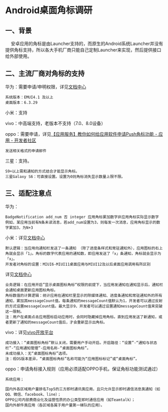 # Android桌面角标调研

## 一、背景

   安卓应用的角标是由Launcher支持的，而原生的Android系统Launcher并没有提供角标支持，所以各大手机厂商只能自己定制Launcher来实现，然后提供接口给外部使用。

## 二、主流厂商对角标的支持

华为：需要申请/申明权限，详见[文档中心](https://developer.huawei.com/consumer/cn/doc/development/Corner-Guides/30802)

    系统版本：EMUI4.1 及以上
    桌面版本：6.3.29

小米：支持

vivo：中高端支持，老版本不支持（7.0、8.0设备）

oppo：需要申请，详见[【应用服务】教你如何给应用软件申请Push角标功能 - 应用 - 开发者社区](https://open.oppomobile.com/bbs/forum.php?mod=viewthread&tid=2448&extra=page%3D1&aid=11392)

    发送相关格式的申请邮件

三星：支持。

    S9+以上需和通知的方式结合才能显示角标。
    三星Galaxy S6：可直接设置。设置为0则角标消失显示数量上限不限。

## 三、适配注意点

华为：

    BadgeNotification add_num 否 integer 应用角标累加数字非应用角标实际显示数字 例如，某应用当前有N条未读消息，若add_num设置为3，则每发一次消息，应用角标显示的数字累加3，为N+3

小米：详见[文档中心](https://dev.mi.com/console/doc/detail?pId=939)

    默认逻辑：当应用向通知栏发送了一条通知 （除了进度条样式和常驻通知外），应用图标的右上角就会显示「1」。角标的数字代表应用的通知数，即应用发送了「x」条通知，角标就会显示为「x」。
    开发者对角标的设置：MIUI6-MIUI11桌面应用与MIUI12及以后桌面应用调用有所区别

详见[文档中心](https://dev.mi.com/console/doc/detail?pId=2321)

    业务逻辑：在应用开启”显示桌面图标角标“权限的前提下，当应用发通知在通知显示后，通知栏会通知桌面更新应用图标角标。
    角标数值的计算逻辑：统计应用在通知栏里显示的除媒体通知、进度条通知和常驻通知外的所有通知，累加其messageCount值。每条通知的messageCount值默认为1，开发者可以通过反射的方式设置messageCount值。最大显示9，开发者可以通过设置通知messageCount值来突破这一限制。
    注：用户在桌面点击应用图标启动应用时，会同时隐藏掉应用角标。直到应用发送了新通知，或者更新了通知的messageCount值后，才会重新显示出角标。

vivo：详见[vivo开放平台](https://dev.vivo.com.cn/documentCenter/doc/459)

    成功接入：“桌面图标角标”默认关闭，需要用户手动开启。开启路径：“设置”-“通知与状态栏”-“应用通知管理”-应用名称-“桌面图标角标”。
    未成功接入：无“桌面图标角标”选项。
    注：视OS版本差异，“桌面图标角标”名称可能为“应用图标标记”或“桌面角标”。

oppo：申请角标接入规则（应用必须适配OPPO手机，保证角标功能测试通过）

    系统应用；

    国内外各区域用户量排名Top5的三方即时通讯类应用，且只允许显示即时通信消息类通知（如QQ、微信、facebook、line）；
    OPPO公司内部费商业化及运营性质的办公类型即时通信应用（如Teamtalk）；
    国内外邮件类应用（各区域各属于用户量第一梯队的应用）。


